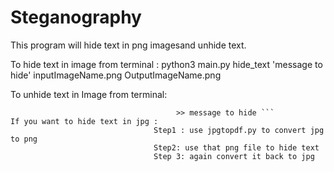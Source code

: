 # Steganography
This program will hide text in png imagesand unhide text.

To hide text in image from terminal : python3 main.py hide_text 'message to hide' inputImageName.png OutputImageName.png

To unhide text in Image from terminal:
```python3 main.py unhide_text OutputImageName.png
                                     >> message to hide ```
If you want to hide text in jpg :
                                Step1 : use jpgtopdf.py to convert jpg to png
                                Step2: use that png file to hide text
                                Step 3: again convert it back to jpg 
           
